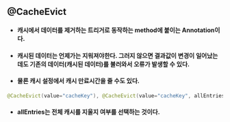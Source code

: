 ## @CacheEvict

* #### 캐시에서 데이터를 제거하는 트리거로 동작하는 method에 붙이는 Annotation이다.

* #### 캐시된 데이터는 언제가는 지워져야한다. 그러지 않으면 결과값이 변경이 일어났는데도 기존의 데이터(캐시된 데이터)를 불러와서 오류가 발생할 수 있다.

* #### 물론 캐시 설정에서 캐시 만료시간을 줄 수도 있다.

```java
@CacheEvict(value="cacheKey"), @CacheEvict(value="cacheKey", allEntries=true)
```

* #### allEntries는 전체 캐시를 지울지 여부를 선택하는 것이다.